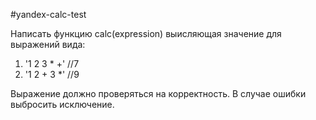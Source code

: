 #yandex-calc-test

Написать функцию calc(expression) выисляющая значение для выражений вида:
  1. '1 2 3 * +' //7
  2. '1 2 + 3 *' //9

Выражение должно проверяться на корректность. 
В случае ошибки выбросить исключение.
